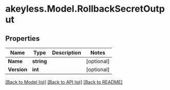 # akeyless.Model.RollbackSecretOutput
## Properties

Name | Type | Description | Notes
------------ | ------------- | ------------- | -------------
**Name** | **string** |  | [optional] 
**Version** | **int** |  | [optional] 

[[Back to Model list]](../README.md#documentation-for-models) [[Back to API list]](../README.md#documentation-for-api-endpoints) [[Back to README]](../README.md)

